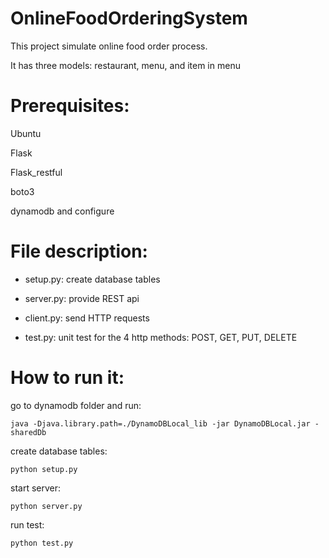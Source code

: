 OnlineFoodOrderingSystem
====

This project simulate online food order process.

It has three models: restaurant, menu, and item in menu

# Prerequisites:

Ubuntu

Flask

Flask_restful

boto3

dynamodb and configure

# File description:

- setup.py: create database tables

- server.py: provide REST api

- client.py: send HTTP requests

- test.py: unit test for the 4 http methods: POST, GET, PUT, DELETE

# How to run it:

go to dynamodb folder and run:

```java -Djava.library.path=./DynamoDBLocal_lib -jar DynamoDBLocal.jar -sharedDb```

create database tables:

```python setup.py```

start server:

```python server.py```

run test:

```python test.py```



